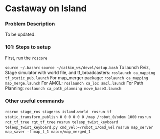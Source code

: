 # Castaway on Island

### Problem Description

To be updated.

### 101: Steps to setup

First, run the ```roscore```

```source ~/.bashrc```
```source ~/catkin_ws/devel/setup.bash```
To launch Rviz, Stage simulator with world file, and tf_broadcasters:
```roslaunch ca_mapping tf_static_pub.launch```
For map_merger package: 
```roslaunch ca_mapping map_merge.launch```
For AMCL:
```roslaunch ca_loc amcl.launch```
For Path Planning:
```roslaunch ca_path_planning move_base3.launch```

### Other useful commands
```rosrun stage_ros stageros island.world ```
```rosrun tf static_transform_publish 0 0 0 0 0 0 /map /robot_0/odom 1000```
```rosrun rqt_tf_tree rqt_tf_tree```
```rosrun teleop_twist_keyboard teleop_twist_keyboard.py cmd_vel:=/robot_1/cmd_vel```
```rosrun map_server map_saver -f map_l_1 map:=/map_merged_1```
